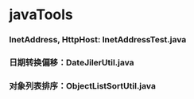 # javaTools  

### InetAddress, HttpHost: InetAddressTest.java

### 日期转换偏移：DateJilerUtil.java  

### 对象列表排序：ObjectListSortUtil.java

